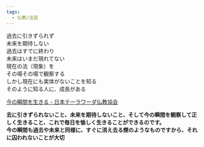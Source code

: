 ```yaml
---
tags:
  - 仏教/法話
---
```

過去に引きずられず  
未来を期待しない  
過去はすでに終わり  
未来はいまだ現れてない  
現在の法（現象）を  
その場その場で観察する  
しかし現在にも実体がないことを知る  
そのように知る人に、成長がある

[今の瞬間を生きる - 日本テーラワーダ仏教協会](https://j-theravada.com/dhamma/kougi/kougi-124/)

**去に引きずられないこと、未来を期待しないこと、そして今の瞬間を観察して正しく生きること、これで毎日を愉しく生きることができるのです。  
今の瞬間も過去や未来と同様に、すぐに消え去る煙のようなものですから、それに囚われないことが大切**

